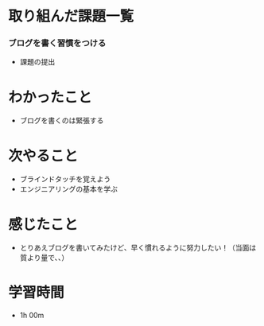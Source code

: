 # 取り組んだ課題一覧
### ブログを書く習慣をつける
  * 課題の提出

# わかったこと
* ブログを書くのは緊張する

# 次やること
* ブラインドタッチを覚えよう
* エンジニアリングの基本を学ぶ

# 感じたこと
* とりあえブログを書いてみたけど、早く慣れるように努力したい！（当面は質より量で、、）

# 学習時間
* 1h 00m
